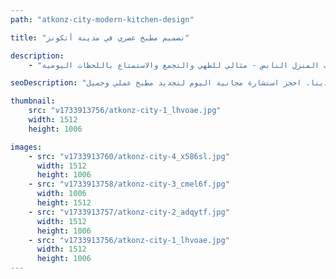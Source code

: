 ```yaml
---
path: "atkonz-city-modern-kitchen-design"

title: "تصميم مطبخ عصري في مدينة أتكونز"

description:
    - "قمنا بتصميم مطبخ جميل وعملي لمنزل في مدينة أتكونز، مصمم بعناية ليناسب أسلوب حياة واحتياجات صاحب المنزل الفريدة. وازن التصميم بين الشكل والوظيفة، حيث جمع بين حلول التخزين العصرية والتخطيط البديهي الذي جعل المهام اليومية سهلة وميسرة. تم اختيار كل تفصيل، من التشطيبات الأنيقة إلى الإضاءة المدروسة، لخلق مساحة تبدو عملية ومرحبة في آن واحد. من خلال الاستفادة القصوى من المساحة المتاحة وضمان التدفق السلس، أصبح المطبخ قلب المنزل النابض - مثالي للطهي والتجمع والاستمتاع باللحظات اليومية."

seoDescription: "اكتشف تصميم مطبخنا العصري في مدينة أتكونز الذي يتميز بحلول تخزين مخصصة، وتخطيطات بديهية، وتشطيبات فاخرة. قم بتحويل مساحتك مع مصممي المطابخ الخبراء لدينا. احجز استشارة مجانية اليوم لتجديد مطبخ عملي وجميل."

thumbnail:
    src: "v1733913756/atkonz-city-1_lhvoae.jpg"
    width: 1512
    height: 1006

images:
    - src: "v1733913760/atkonz-city-4_x586sl.jpg"
      width: 1512
      height: 1006
    - src: "v1733913758/atkonz-city-3_cmel6f.jpg"
      width: 1006
      height: 1512
    - src: "v1733913757/atkonz-city-2_adqytf.jpg"
      width: 1512
      height: 1006
    - src: "v1733913756/atkonz-city-1_lhvoae.jpg"
      width: 1512
      height: 1006
---
```

